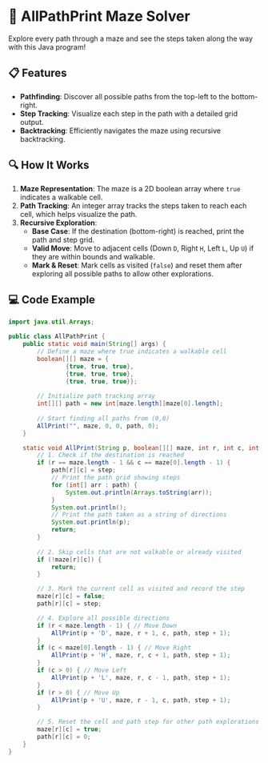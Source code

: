 # 🚀 AllPathPrint Maze Solver

Explore every path through a maze and see the steps taken along the way with this Java program!

## 📋 Features

- **Pathfinding**: Discover all possible paths from the top-left to the bottom-right.
- **Step Tracking**: Visualize each step in the path with a detailed grid output.
- **Backtracking**: Efficiently navigates the maze using recursive backtracking.

## 🔍 How It Works

1. **Maze Representation**: The maze is a 2D boolean array where `true` indicates a walkable cell.
2. **Path Tracking**: An integer array tracks the steps taken to reach each cell, which helps visualize the path.
3. **Recursive Exploration**:
   - **Base Case**: If the destination (bottom-right) is reached, print the path and step grid.
   - **Valid Move**: Move to adjacent cells (Down `D`, Right `H`, Left `L`, Up `U`) if they are within bounds and walkable.
   - **Mark & Reset**: Mark cells as visited (`false`) and reset them after exploring all possible paths to allow other explorations.

## 💻 Code Example

```java
import java.util.Arrays;

public class AllPathPrint {
    public static void main(String[] args) {
        // Define a maze where true indicates a walkable cell
        boolean[][] maze = {
                {true, true, true},
                {true, true, true},
                {true, true, true}};
        
        // Initialize path tracking array
        int[][] path = new int[maze.length][maze[0].length];
        
        // Start finding all paths from (0,0)
        AllPrint("", maze, 0, 0, path, 0);
    }

    static void AllPrint(String p, boolean[][] maze, int r, int c, int[][] path, int step) {
        // 1. Check if the destination is reached
        if (r == maze.length - 1 && c == maze[0].length - 1) {
            path[r][c] = step;
            // Print the path grid showing steps
            for (int[] arr : path) {
                System.out.println(Arrays.toString(arr));
            }
            System.out.println();
            // Print the path taken as a string of directions
            System.out.println(p);
            return;
        }
        
        // 2. Skip cells that are not walkable or already visited
        if (!maze[r][c]) {
            return;
        }

        // 3. Mark the current cell as visited and record the step
        maze[r][c] = false;
        path[r][c] = step;

        // 4. Explore all possible directions
        if (r < maze.length - 1) { // Move Down
            AllPrint(p + 'D', maze, r + 1, c, path, step + 1);
        }
        if (c < maze[0].length - 1) { // Move Right
            AllPrint(p + 'H', maze, r, c + 1, path, step + 1);
        }
        if (c > 0) { // Move Left
            AllPrint(p + 'L', maze, r, c - 1, path, step + 1);
        }
        if (r > 0) { // Move Up
            AllPrint(p + 'U', maze, r - 1, c, path, step + 1);
        }

        // 5. Reset the cell and path step for other path explorations
        maze[r][c] = true;
        path[r][c] = 0;
    }
}
